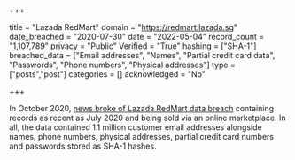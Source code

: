 +++

title = "Lazada RedMart"
domain = "https://redmart.lazada.sg"
date_breached = "2020-07-30"
date = "2022-05-04"
record_count = "1,107,789"
privacy = "Public"
Verified = "True"
hashing = ["SHA-1"]
breached_data = ["Email addresses", "Names", "Partial credit card data", "Passwords", "Phone numbers", "Physical addresses"]
type = ["posts","post"]
categories = []
acknowledged = "No"


+++


In October 2020, <a href="https://www.bleepingcomputer.com/news/security/over-1m-lazada-redmart-accounts-sold-online-after-data-breach/" target="_blank" rel="noopener">news broke of Lazada RedMart data breach</a> containing records as recent as July 2020 and being sold via an online marketplace. In all, the data contained 1.1 million customer email addresses alongside names, phone numbers, physical addresses, partial credit card numbers and passwords stored as SHA-1 hashes.

